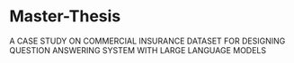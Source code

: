 # Master-Thesis
A CASE STUDY ON COMMERCIAL INSURANCE DATASET FOR DESIGNING QUESTION ANSWERING SYSTEM WITH LARGE LANGUAGE MODELS
